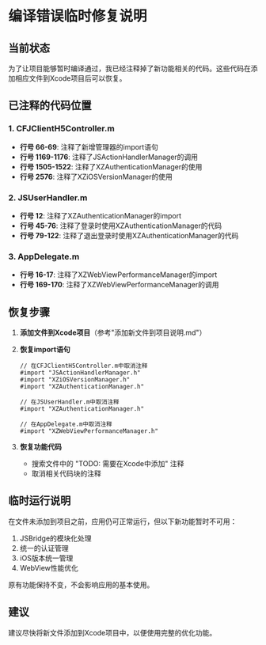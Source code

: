 # 编译错误临时修复说明

## 当前状态

为了让项目能够暂时编译通过，我已经注释掉了新功能相关的代码。这些代码在添加相应文件到Xcode项目后可以恢复。

## 已注释的代码位置

### 1. CFJClientH5Controller.m
- **行号 66-69**: 注释了新增管理器的import语句
- **行号 1169-1176**: 注释了JSActionHandlerManager的调用
- **行号 1505-1522**: 注释了XZAuthenticationManager的使用
- **行号 2576**: 注释了XZiOSVersionManager的使用

### 2. JSUserHandler.m  
- **行号 12**: 注释了XZAuthenticationManager的import
- **行号 45-76**: 注释了登录时使用XZAuthenticationManager的代码
- **行号 79-122**: 注释了退出登录时使用XZAuthenticationManager的代码

### 3. AppDelegate.m
- **行号 16-17**: 注释了XZWebViewPerformanceManager的import
- **行号 169-170**: 注释了XZWebViewPerformanceManager的调用

## 恢复步骤

1. **添加文件到Xcode项目**（参考"添加新文件到项目说明.md"）

2. **恢复import语句**
   ```objc
   // 在CFJClientH5Controller.m中取消注释
   #import "JSActionHandlerManager.h"
   #import "XZiOSVersionManager.h"
   #import "XZAuthenticationManager.h"
   
   // 在JSUserHandler.m中取消注释
   #import "XZAuthenticationManager.h"
   
   // 在AppDelegate.m中取消注释
   #import "XZWebViewPerformanceManager.h"
   ```

3. **恢复功能代码**
   - 搜索文件中的 "TODO: 需要在Xcode中添加" 注释
   - 取消相关代码块的注释

## 临时运行说明

在文件未添加到项目之前，应用仍可正常运行，但以下新功能暂时不可用：
1. JSBridge的模块化处理
2. 统一的认证管理
3. iOS版本统一管理
4. WebView性能优化

原有功能保持不变，不会影响应用的基本使用。

## 建议

建议尽快将新文件添加到Xcode项目中，以便使用完整的优化功能。